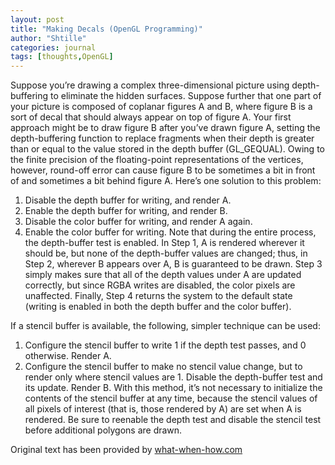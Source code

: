 ```yaml
---
layout: post
title: "Making Decals (OpenGL Programming)"
author: "Shtille"
categories: journal
tags: [thoughts,OpenGL]
---
```


Suppose you’re drawing a complex three-dimensional picture using depth-buffering to eliminate the hidden surfaces. Suppose further that one part of your picture is composed of coplanar figures A and B, where figure B is a sort of decal that should always appear on top of figure A.
Your first approach might be to draw figure B after you’ve drawn figure A, setting the depth-buffering function to replace fragments when their depth is greater than or equal to the value stored in the depth buffer (GL_GEQUAL). Owing to the finite precision of the floating-point representations of the vertices, however, round-off error can cause figure B to be sometimes a bit in front of and sometimes a bit behind figure A. Here’s one solution to this problem:
1.    Disable the depth buffer for writing, and render A.
2.    Enable the depth buffer for writing, and render B.
3.    Disable the color buffer for writing, and render A again.
4.    Enable the color buffer for writing.
Note that during the entire process, the depth-buffer test is enabled. In Step 1, A is rendered wherever it should be, but none of the depth-buffer values are changed; thus, in Step 2, wherever B appears over A, B is guaranteed to be drawn. Step 3 simply makes sure that all of the depth values under A are updated correctly, but since RGBA writes are disabled, the color pixels are unaffected. Finally, Step 4 returns the system to the default state (writing is enabled in both the depth buffer and the color buffer).

If a stencil buffer is available, the following, simpler technique can be used:
1.    Configure the stencil buffer to write 1 if the depth test passes, and 0 otherwise. Render A.
2.    Configure the stencil buffer to make no stencil value change, but to render only where stencil values are 1. Disable the depth-buffer test and its update. Render B.
With this method, it’s not necessary to initialize the contents of the stencil buffer at any time, because the stencil values of all pixels of interest (that is, those rendered by A) are set when A is rendered. Be sure to reenable the depth test and disable the stencil test before additional polygons are drawn.

Original text has been provided by [what-when-how.com](http://what-when-how.com/opengl-programming-guide/making-decals-opengl-programming/)